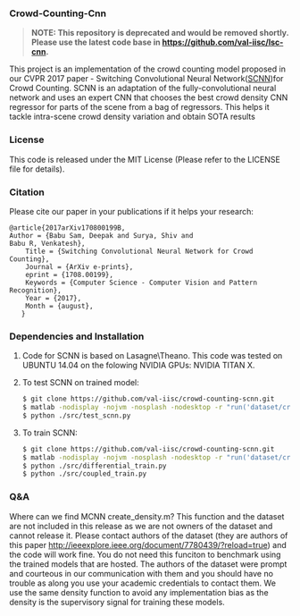 ### Crowd-Counting-Cnn

>**NOTE: This repository is deprecated and would be removed shortly. Please use the latest code base in https://github.com/val-iisc/lsc-cnn.**

This project is an implementation of the crowd counting model proposed in our CVPR 2017 paper - Switching Convolutional Neural Network([SCNN](https://arxiv.org/abs/1708.00199))for Crowd Counting. SCNN is an adaptation of the fully-convolutional neural network  and uses an expert CNN that chooses the best crowd density CNN regressor for parts of the scene from a bag of regressors. This helps it tackle intra-scene crowd density variation and obtain SOTA results


### License

This code is released under the MIT License (Please refer to the LICENSE file for details).
### Citation
Please cite our paper in your publications if it helps your research:
    
    
    @article{2017arXiv170800199B,
    Author = {Babu Sam, Deepak and Surya, Shiv and 
    Babu R, Venkatesh},
        Title = {Switching Convolutional Neural Network for Crowd Counting},
        Journal = {ArXiv e-prints},
        eprint = {1708.00199},
        Keywords = {Computer Science - Computer Vision and Pattern Recognition},
        Year = {2017},
        Month = {august},
       }
<!---
    @inproceedings{,
        Author = {},
        Title = {},
        Booktitle = {},
        Year = {2016}
    }
--->
### Dependencies and Installation

1. Code for SCNN is based on Lasagne\Theano. This code was tested on UBUNTU 14.04 on the folowing NVIDIA GPUs: NVIDIA TITAN X. 

2. To test SCNN on trained model:
  
   ```bash
   $ git clone https://github.com/val-iisc/crowd-counting-scnn.git
   $ matlab -nodisplay -nojvm -nosplash -nodesktop -r "run('dataset/create_test_set.m');" 
   $ python ./src/test_scnn.py
   ```
3. To train SCNN:
  
   ```bash
   $ git clone https://github.com/val-iisc/crowd-counting-scnn.git
   $ matlab -nodisplay -nojvm -nosplash -nodesktop -r "run('dataset/create_datasets.m');" 
   $ python ./src/differential_train.py
   $ python ./src/coupled_train.py
   ```


### Q&A
Where can we find MCNN create_density.m?
This function and the dataset are not included in this release as we are not owners of the dataset and cannot release it. Please contact authors of the dataset (they are authors of this paper http://ieeexplore.ieee.org/document/7780439/?reload=true) and the code will work fine. You do not need this funciton to benchmark using the trained models that are hosted. The authors of the dataset were prompt and courteous in our communication with them and you should have no trouble as along you use your academic credentials to contact them. We use the same density function to avoid any implementation bias as the density is the supervisory signal for training these models.
